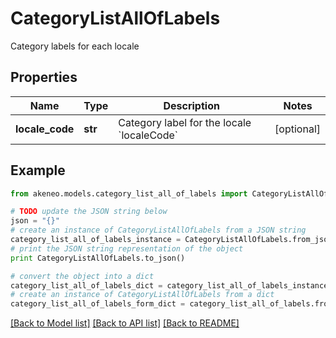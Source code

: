 # CategoryListAllOfLabels

Category labels for each locale

## Properties
Name | Type | Description | Notes
------------ | ------------- | ------------- | -------------
**locale_code** | **str** | Category label for the locale &#x60;localeCode&#x60; | [optional] 

## Example

```python
from akeneo.models.category_list_all_of_labels import CategoryListAllOfLabels

# TODO update the JSON string below
json = "{}"
# create an instance of CategoryListAllOfLabels from a JSON string
category_list_all_of_labels_instance = CategoryListAllOfLabels.from_json(json)
# print the JSON string representation of the object
print CategoryListAllOfLabels.to_json()

# convert the object into a dict
category_list_all_of_labels_dict = category_list_all_of_labels_instance.to_dict()
# create an instance of CategoryListAllOfLabels from a dict
category_list_all_of_labels_form_dict = category_list_all_of_labels.from_dict(category_list_all_of_labels_dict)
```
[[Back to Model list]](../README.md#documentation-for-models) [[Back to API list]](../README.md#documentation-for-api-endpoints) [[Back to README]](../README.md)


